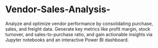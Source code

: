 # Vendor-Sales-Analysis-
Analyze and optimize vendor performance by consolidating purchase, sales, and freight data. Generate key metrics like profit margin, stock turnover, and sales-to-purchase ratio, and gain actionable insights via Jupyter notebooks and an interactive Power BI dashboard.
